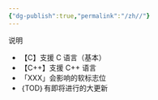 ```yaml
---
{"dg-publish":true,"permalink":"/zh//"}
---
```



说明
- 【C】支援 C 语言（基本）
- 【C++】支援 C++ 语言
- 「XXX」会影响的软标志位
- ｛TOD｝有即将进行的大更新



